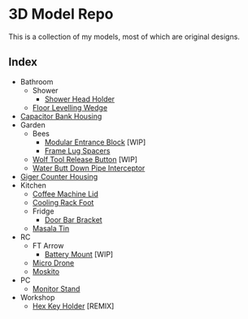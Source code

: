 # 3D Model Repo

This is a collection of my models, most of which are original designs.

## Index

- Bathroom
  - Shower
    - [Shower Head Holder](bathroom/shower/showerHeadHolder)
  - [Floor Levelling Wedge](bathroom/floorWedge)
- [Capacitor Bank Housing](capacitorBankHousing)
- Garden
  - Bees
    - [Modular Entrance Block](garden/bees/modularEntranceBlock) [WIP]
    - [Frame Lug Spacers](garden/bees/frameLugs)
  - [Wolf Tool Release Button](garden/wolfToolReleaseButton) [WIP]
  - [Water Butt Down Pipe Interceptor](garden/waterButt)
- [Giger Counter Housing](gigerCounter)
- Kitchen
  - [Coffee Machine Lid](kitchen/coffeeMachineLid)
  - [Cooling Rack Foot](kitchen/coolingRackFoot)
  - Fridge
    - [Door Bar Bracket](kitchen/fridge/doorBarBracket)
  - [Masala Tin](kitchen/masalaTin)
- RC
  - FT Arrow
    - [Battery Mount](RC/FTArrow/batteryMount) [WIP]
  - [Micro Drone](RC/microDrone)
  - [Moskito](RC/moskito)
- PC
  - [Monitor Stand](PC/MonitorStand)
- Workshop
  - [Hex Key Holder](workshop/hexKeyHolder) [REMIX]
